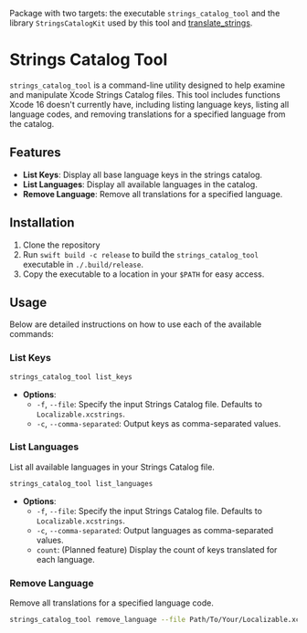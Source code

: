 Package with two targets: the executable `strings_catalog_tool` and the library `StringsCatalogKit` used by this tool and [translate_strings](https://github.com/cenkbilgen/translate_strings). 

# Strings Catalog Tool

`strings_catalog_tool` is a command-line utility designed to help examine and manipulate Xcode Strings Catalog files. This tool includes functions Xcode 16 doesn't currently have, including listing language keys, listing all language codes, and removing translations for a specified language from the catalog.

## Features

- **List Keys**: Display all base language keys in the strings catalog.
- **List Languages**: Display all available languages in the catalog.
- **Remove Language**: Remove all translations for a specified language.

## Installation

1. Clone the repository 
1. Run `swift build -c release` to build the `strings_catalog_tool` executable in `./.build/release`.
2. Copy the executable to a location in your `$PATH` for easy access.

## Usage

Below are detailed instructions on how to use each of the available commands:

### List Keys

```bash
strings_catalog_tool list_keys
```

- **Options**:
  - `-f`, `--file`: Specify the input Strings Catalog file. Defaults to `Localizable.xcstrings`.
  - `-c`, `--comma-separated`: Output keys as comma-separated values.

### List Languages

List all available languages in your Strings Catalog file.

```bash
strings_catalog_tool list_languages
```

- **Options**:
  - `-f`, `--file`: Specify the input Strings Catalog file. Defaults to `Localizable.xcstrings`.
  - `-c`, `--comma-separated`: Output languages as comma-separated values.
  - `count`: (Planned feature) Display the count of keys translated for each language.

### Remove Language

Remove all translations for a specified language code.

```bash
strings_catalog_tool remove_language --file Path/To/Your/Localizable.xcstrings LANGUAGE_CODE
```
